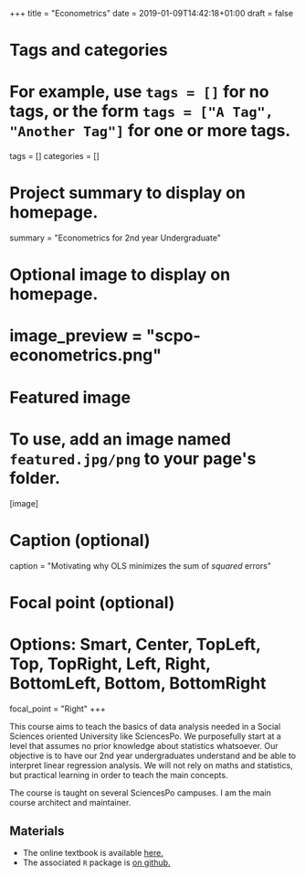 +++
title = "Econometrics"
date = 2019-01-09T14:42:18+01:00
draft = false

# Tags and categories
# For example, use `tags = []` for no tags, or the form `tags = ["A Tag", "Another Tag"]` for one or more tags.
tags = []
categories = []

# Project summary to display on homepage.
summary = "Econometrics for 2nd year Undergraduate"

# Optional image to display on homepage.
# image_preview = "scpo-econometrics.png"

# Featured image
# To use, add an image named `featured.jpg/png` to your page's folder. 
[image]
  # Caption (optional)
  caption = "Motivating why OLS minimizes the sum of *squared* errors"

  # Focal point (optional)
  # Options: Smart, Center, TopLeft, Top, TopRight, Left, Right, BottomLeft, Bottom, BottomRight
  focal_point = "Right"
+++


This course aims to teach the basics of data analysis needed in a Social Sciences oriented University like SciencesPo. We purposefully start at a level that assumes no prior knowledge about statistics whatsoever. Our objective is to have our 2nd year undergraduates understand and be able to interpret linear regression analysis. We will not rely on maths and statistics, but practical learning in order to teach the main concepts.

The course is taught on several SciencesPo campuses. I am the main course architect and maintainer. 

## Materials

* The online textbook is available [here.](https://scpoecon.github.io/ScPoEconometrics/)
* The associated `R` package is [on github.](https://github.com/ScPoEcon/ScPoEconometrics)

